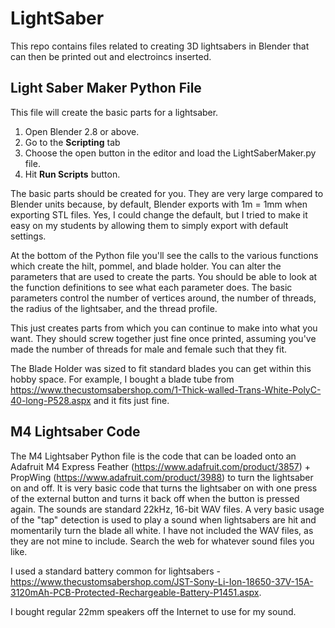 # LightSaber
This repo contains files related to creating 3D lightsabers in Blender that can then be printed out and electroincs inserted. 

## Light Saber Maker Python File
This file will create the basic parts for a lightsaber.
1) Open Blender 2.8 or above.
2) Go to the __Scripting__ tab
3) Choose the open button in the editor and load the LightSaberMaker.py file.
4) Hit __Run Scripts__ button.

The basic parts should be created for you. They are very large compared to Blender units because, by default, Blender exports with 1m = 1mm when exporting STL files. Yes, I could change the default, but I tried to make it easy on my students by allowing them to simply export with default settings.

At the bottom of the Python file you'll see the calls to the various functions which create the hilt, pommel, and blade holder. You can alter the parameters that are used to create the parts. You should be able to look at the function definitions to see what each parameter does. The basic parameters control the number of vertices around, the number of threads, the radius of the lightsaber, and the thread profile.

This just creates parts from which you can continue to make into what you want. They should screw together just fine once printed, assuming you've made the number of threads for male and female such that they fit. 

The Blade Holder was sized to fit standard blades you can get within this hobby space. For example, I bought a blade tube from https://www.thecustomsabershop.com/1-Thick-walled-Trans-White-PolyC-40-long-P528.aspx and it fits just fine. 

## M4 Lightsaber Code
The M4 Lightsaber Python file is the code that can be loaded onto an Adafruit M4 Express Feather (https://www.adafruit.com/product/3857) + PropWing (https://www.adafruit.com/product/3988) to turn the lightsaber on and off. It is very basic code that turns the lightsaber on with one press of the external button and turns it back off when the button is pressed again. The sounds are standard 22kHz, 16-bit WAV files. A very basic usage of the "tap" detection is used to play a sound when lightsabers are hit and momentarily turn the blade all white. I have not included the WAV files, as they are not mine to include. Search the web for whatever sound files you like. 

I used a standard battery common for lightsabers - https://www.thecustomsabershop.com/JST-Sony-Li-Ion-18650-37V-15A-3120mAh-PCB-Protected-Rechargeable-Battery-P1451.aspx.

I bought regular 22mm speakers off the Internet to use for my sound. 
